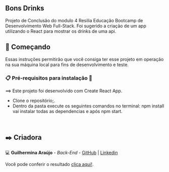## Bons Drinks
Projeto de Conclusão do modulo 4 Resilia Educação Bootcamp de Desenvolvimento Web Full-Stack.
Foi sugerido a criação de um app utilizando o React para mostrar os drinks de uma api.
<br>

## 🚀 Começando

Essas instruções permitirão que você consiga ter esse projeto em operação na sua máquina local para fins de desenvolvimento e teste.

### 📋 Pré-requisitos para instalação 🔧

==> Este projeto foi desenvolvido com Create React App.
* Clone o repositório;.
* Dentro da pasta execute os seguintes comandos no terminal: npm install vai instalar todas as dependencias e após npm start.
<br>

## ✒️ Criadora

💻 **Guilhermina Araújo** - *Back-End* - [GitHub](https://github.com/araujo-gui) | [Linkedin](https://www.linkedin.com/in/guilhermina-araujo/)

Você pode conferir o resultado [clica aqui!]().